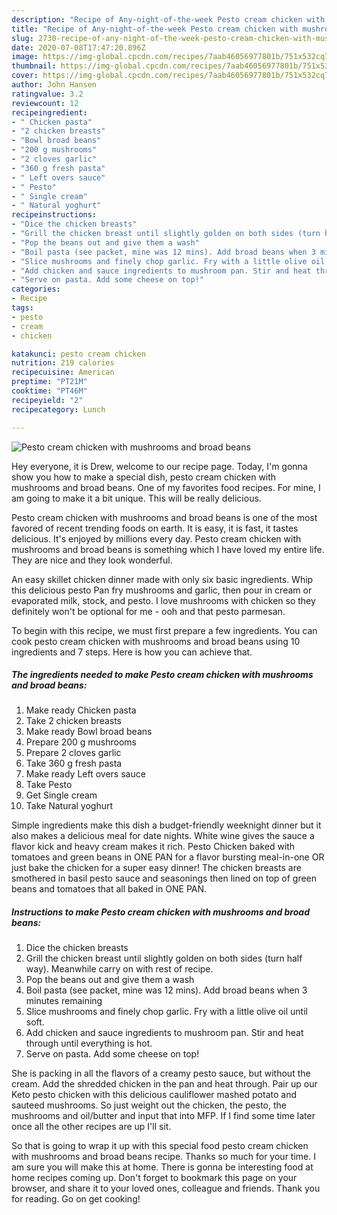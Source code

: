 ```yaml
---
description: "Recipe of Any-night-of-the-week Pesto cream chicken with mushrooms and broad beans"
title: "Recipe of Any-night-of-the-week Pesto cream chicken with mushrooms and broad beans"
slug: 2730-recipe-of-any-night-of-the-week-pesto-cream-chicken-with-mushrooms-and-broad-beans
date: 2020-07-08T17:47:20.896Z
image: https://img-global.cpcdn.com/recipes/7aab46056977801b/751x532cq70/pesto-cream-chicken-with-mushrooms-and-broad-beans-recipe-main-photo.jpg
thumbnail: https://img-global.cpcdn.com/recipes/7aab46056977801b/751x532cq70/pesto-cream-chicken-with-mushrooms-and-broad-beans-recipe-main-photo.jpg
cover: https://img-global.cpcdn.com/recipes/7aab46056977801b/751x532cq70/pesto-cream-chicken-with-mushrooms-and-broad-beans-recipe-main-photo.jpg
author: John Hansen
ratingvalue: 3.2
reviewcount: 12
recipeingredient:
- " Chicken pasta"
- "2 chicken breasts"
- "Bowl broad beans"
- "200 g mushrooms"
- "2 cloves garlic"
- "360 g fresh pasta"
- " Left overs sauce"
- " Pesto"
- " Single cream"
- " Natural yoghurt"
recipeinstructions:
- "Dice the chicken breasts"
- "Grill the chicken breast until slightly golden on both sides (turn half way). Meanwhile carry on with rest of recipe."
- "Pop the beans out and give them a wash"
- "Boil pasta (see packet, mine was 12 mins). Add broad beans when 3 minutes remaining"
- "Slice mushrooms and finely chop garlic. Fry with a little olive oil until soft."
- "Add chicken and sauce ingredients to mushroom pan. Stir and heat through until everything is hot."
- "Serve on pasta. Add some cheese on top!"
categories:
- Recipe
tags:
- pesto
- cream
- chicken

katakunci: pesto cream chicken 
nutrition: 219 calories
recipecuisine: American
preptime: "PT21M"
cooktime: "PT46M"
recipeyield: "2"
recipecategory: Lunch

---
```



![Pesto cream chicken with mushrooms and broad beans](https://img-global.cpcdn.com/recipes/7aab46056977801b/751x532cq70/pesto-cream-chicken-with-mushrooms-and-broad-beans-recipe-main-photo.jpg)

Hey everyone, it is Drew, welcome to our recipe page. Today, I'm gonna show you how to make a special dish, pesto cream chicken with mushrooms and broad beans. One of my favorites food recipes. For mine, I am going to make it a bit unique. This will be really delicious.

Pesto cream chicken with mushrooms and broad beans is one of the most favored of recent trending foods on earth. It is easy, it is fast, it tastes delicious. It's enjoyed by millions every day. Pesto cream chicken with mushrooms and broad beans is something which I have loved my entire life. They are nice and they look wonderful.

An easy skillet chicken dinner made with only six basic ingredients. Whip this delicious pesto Pan fry mushrooms and garlic, then pour in cream or evaporated milk, stock, and pesto. I love mushrooms with chicken so they definitely won&#39;t be optional for me - ooh and that pesto parmesan.


To begin with this recipe, we must first prepare a few ingredients. You can cook pesto cream chicken with mushrooms and broad beans using 10 ingredients and 7 steps. Here is how you can achieve that.

<!--inarticleads1-->

##### The ingredients needed to make Pesto cream chicken with mushrooms and broad beans:

1. Make ready  Chicken pasta
1. Take 2 chicken breasts
1. Make ready Bowl broad beans
1. Prepare 200 g mushrooms
1. Prepare 2 cloves garlic
1. Take 360 g fresh pasta
1. Make ready  Left overs sauce
1. Take  Pesto
1. Get  Single cream
1. Take  Natural yoghurt


Simple ingredients make this dish a budget-friendly weeknight dinner but it also makes a delicious meal for date nights. White wine gives the sauce a flavor kick and heavy cream makes it rich. Pesto Chicken baked with tomatoes and green beans in ONE PAN for a flavor bursting meal-in-one OR just bake the chicken for a super easy dinner! The chicken breasts are smothered in basil pesto sauce and seasonings then lined on top of green beans and tomatoes that all baked in ONE PAN. 

<!--inarticleads2-->

##### Instructions to make Pesto cream chicken with mushrooms and broad beans:

1. Dice the chicken breasts
1. Grill the chicken breast until slightly golden on both sides (turn half way). Meanwhile carry on with rest of recipe.
1. Pop the beans out and give them a wash
1. Boil pasta (see packet, mine was 12 mins). Add broad beans when 3 minutes remaining
1. Slice mushrooms and finely chop garlic. Fry with a little olive oil until soft.
1. Add chicken and sauce ingredients to mushroom pan. Stir and heat through until everything is hot.
1. Serve on pasta. Add some cheese on top!


She is packing in all the flavors of a creamy pesto sauce, but without the cream. Add the shredded chicken in the pan and heat through. Pair up our Keto pesto chicken with this delicious cauliflower mashed potato and sauteed mushrooms. So just weight out the chicken, the pesto, the mushrooms and oil/butter and input that into MFP. If I find some time later once all the other recipes are up I&#39;ll sit. 

So that is going to wrap it up with this special food pesto cream chicken with mushrooms and broad beans recipe. Thanks so much for your time. I am sure you will make this at home. There is gonna be interesting food at home recipes coming up. Don't forget to bookmark this page on your browser, and share it to your loved ones, colleague and friends. Thank you for reading. Go on get cooking!
